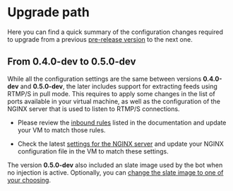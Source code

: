 # Upgrade path

Here you can find a quick summary of the configuration changes required to upgrade from a previous [pre-release version](https://github.com/microsoft/Broadcast-Development-Kit/releases) to the next one.

## From 0.4.0-dev to 0.5.0-dev

While all the configuration settings are the same between versions **0.4.0-dev** and **0.5.0-dev**, the later includes support for extracting feeds using RTMP/S in pull mode. This requires to apply some changes in the list of ports available in your virtual machine, as well as the configuration of the NGINX server that is used to listen to RTMP/S connections.

- Please review the [inbound rules](how-to-run-the-solution-in-azure/virtual_machine.md#network-security-group-inbound-rules) listed in the documentation and update your VM to match those rules.

- Check the latest [settings for the NGINX server](common/install_and_configure_nginx_with_rtmp_module_on_windows.md#installation) and update your NGINX configuration file in the VM to match these settings.

The version **0.5.0-dev** also included an slate image used by the bot when no injection is active. Optionally, you can [change the slate image to one of your choosing](common/customize_bdk_slate_image.md).
